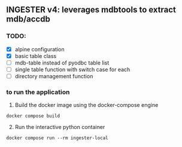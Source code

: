 ## INGESTER v4: leverages mdbtools to extract mdb/accdb

### TODO:
- [x] alpine configuration
- [x] basic table class
- [ ] mdb-table instead of pyodbc table list 
- [ ] single table function with switch case for each
- [ ] directory management function

### to run the application

1. Build the docker image using the docker-compose engine
```
docker compose build
```
2. Run the interactive python container
```
docker compose run --rm ingester-local
```